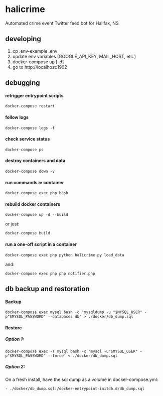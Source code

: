 # halicrime

Automated crime event Twitter feed bot for Halifax, NS

## developing

1. cp .env-example .env
2. update env variables (GOOGLE_API_KEY, MAIL_HOST, etc.)
3. docker-compose up [-d]
4. go to http://localhost:1902

## debugging

#### retrigger entrypoint scripts

`docker-compose restart`

#### follow logs

`docker-compose logs -f`

#### check service status

`docker-compose ps`

#### destroy containers and data

`docker-compose down -v`

#### run commands in container

`docker-compose exec php bash`

#### rebuild docker containers

`docker-compose up -d --build`

or just:

`docker-compose build`

#### run a one-off script in a container

`docker-compose exec php python halicrime.py load_data`

and:

`docker-compose exec php php notifier.php`

## db backup and restoration

#### Backup

`docker-compose exec mysql bash -c 'mysqldump -u "$MYSQL_USER" -p"$MYSQL_PASSWORD" --databases db' > ./docker/db_dump.sql`

#### Restore

##### Option 1:

`docker-compose exec -T mysql bash -c 'mysql -u"$MYSQL_USER" -p"$MYSQL_PASSWORD" --force' < ./docker/db_dump.sql`

##### Option 2:

On a fresh install, have the sql dump as a volume in docker-compose.yml:

`- ./docker/db_dump.sql:/docker-entrypoint-initdb.d/db_dump.sql`
